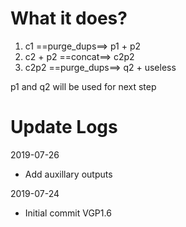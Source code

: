 # What it does?

1. c1 ==purge_dups==> p1 + p2
2. c2 + p2 ==concat==> c2p2
3. c2p2 ==purge_dups==> q2 + useless

p1 and q2 will be used for next step

# Update Logs

2019-07-26

* Add auxillary outputs

2019-07-24

* Initial commit VGP1.6
